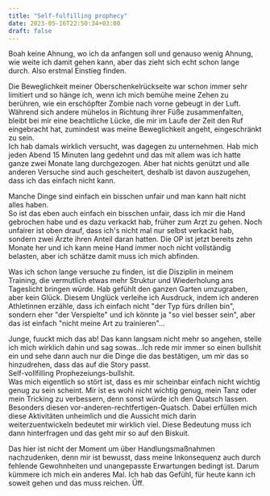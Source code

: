 ```yaml
---
title: "Self-fulfilling prophecy"
date: 2023-05-16T22:50:34+03:00
draft: false
---
```


Boah keine Ahnung, wo ich da anfangen soll und genauso wenig Ahnung, wie weite ich damit gehen kann, aber das zieht sich echt schon lange durch. Also erstmal Einstieg finden.  

Die Beweglichkeit meiner Oberschenkelrückseite war schon immer sehr limitiert und so hänge ich, wenn ich mich bemühe meine Zehen zu berühren, wie ein erschöpfter Zombie nach vorne gebeugt in der Luft.  
Während sich andere mühelos in Richtung ihrer Füße zusammenfalten, bleibt bei mir eine beachtliche Lücke, die mir im Laufe der Zeit den Ruf eingebracht hat, zumindest was meine Beweglichkeit angeht, eingeschränkt zu sein.  
Ich hab damals wirklich versucht, was dagegen zu unternehmen. Hab mich jeden Abend 15 Minuten lang gedehnt und das mit allem was ich hatte ganze zwei Monate lang durchgezogen. Aber hat nichts genützt und alle anderen Versuche sind auch gescheitert, deshalb ist davon auszugehen, dass ich das einfach nicht kann. 

Manche Dinge sind einfach ein bisschen unfair und man kann halt nicht alles haben.  
So ist das eben auch einfach ein bisschen unfair, dass ich mir die Hand gebrochen habe und es dazu verkackt hab, früher zum Arzt zu gehen. Noch unfairer ist oben drauf, dass ich's nicht mal nur selbst verkackt hab, sondern zwei Ärzte ihren Anteil daran hatten. Die OP ist jetzt bereits zehn Monate her und ich kann meine Hand immer noch nicht vollständig belasten, aber ich schätze damit muss ich mich abfinden.

Was ich schon lange versuche zu finden, ist die Disziplin in meinem Training, die vermutlich etwas mehr Struktur und Wiederholung ans Tageslicht bringen würde. Hab gefühlt den ganzen Garten umzugraben, aber kein Glück. Diesem Unglück verleihe ich Ausdruck, indem ich anderen Athletinnen erzähle, dass ich einfach nicht "der Typ fürs drillen bin", sondern eher "der Verspielte" und ich könnte ja "so viel besser sein", aber das ist einfach "nicht meine Art zu trainieren"...

Junge, fuuckt mich das ab! Das kann langsam nicht mehr so angehen, stelle ich mich wirklich dahin und sag sowas...Ich rede mir immer so einen bullshit ein und sehe dann auch nur die Dinge die das bestätigen, um mir das so hinzudrehen, dass das auf die Story passt.  
Self-vollfilling Prophezeiungs-bullshit.  
Was mich eigentlich so stört ist, dass es mir scheinbar einfach nicht wichtig genug zu sein scheint. Mir ist es wohl nicht wichtig genug, mein Tanz oder mein Tricking zu verbessern, denn sonst würde ich den Quatsch lassen. Besonders diesen vor-anderen-rechtfertigen-Quatsch. Dabei erfüllen mich diese Aktivitäten unheimlich und die Aussicht mich darin weiterzuentwickeln bedeutet mir wirklich viel. Diese Bedeutung muss ich dann hinterfragen und das geht mir so auf den Biskuit.  

Das hier ist nicht der Moment um über Handlungsmaßnahmen nachzudenken, denn mir ist bewusst, dass meine Inkonsequenz auch durch fehlende Gewohnheiten und unangepasste Erwartungen bedingt ist. Darum kümmere ich mich ein anderes Mal. Ich hab das Gefühl, für heute kann ich soweit gehen und das muss reichen. Üff. 
